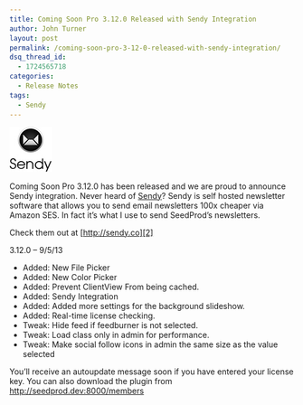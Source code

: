 ```yaml
---
title: Coming Soon Pro 3.12.0 Released with Sendy Integration
author: John Turner
layout: post
permalink: /coming-soon-pro-3-12-0-released-with-sendy-integration/
dsq_thread_id:
  - 1724565718
categories:
  - Release Notes
tags:
  - Sendy
---
```

[<img class="size-full wp-image-555 alignright" alt="Coming Soon page Sendy integration" src="/wp-content/uploads/2013/09/sendy-logo.jpg" width="75" height="79" />][1]

Coming Soon Pro 3.12.0 has been released and we are proud to announce Sendy integration. Never heard of [Sendy][2]? Sendy is self hosted newsletter software that allows you to send email newsletters 100x cheaper via Amazon SES. In fact it&#8217;s what I use to send SeedProd&#8217;s newsletters.

Check them out at [http://sendy.co][2]

3.12.0 &#8211; 9/5/13  
* Added: New File Picker  
* Added: New Color Picker  
* Added: Prevent ClientView From being cached.  
* Added: Sendy Integration  
* Added: Added more settings for the background slideshow.  
* Added: Real-time license checking.  
* Tweak: Hide feed if feedburner is not selected.  
* Tweak: Load class only in admin for performance.  
* Tweak: Make social follow icons in admin the same size as the value selected

You’ll receive an autoupdate message soon if you have entered your license key. You can also download the plugin from <a href="http://seedprod.dev:8000/members" target="_blank">http://seedprod.dev:8000/members</a>

 [1]: /wp-content/uploads/2013/09/sendy-logo.jpg
 [2]: http://sendy.co/?ref=W2BVJ